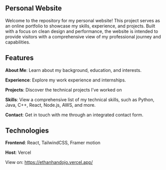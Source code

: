 ## Personal Website

Welcome to the repository for my personal website! This project serves as an online portfolio to showcase my skills, experience, and projects. Built with a focus on clean design and performance, the website is intended to provide visitors with a comprehensive view of my professional journey and capabilities.

## Features

**About Me**: Learn about my background, education, and interests.

**Experience**: Explore my work experience and internships.

**Projects**: Discover the technical projects I’ve worked on

**Skills**: View a comprehensive list of my technical skills, such as Python, Java, C++, React, Node.js, AWS, and more.

**Contact**: Get in touch with me through an integrated contact form.

## Technologies

**Frontend**: React, TailwindCSS, Framer motion

**Host**: Vercel

View on: https://ethanhandojo.vercel.app/
